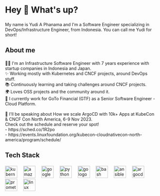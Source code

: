 <h1 align="left">Hey 👋 What's up?</h1>

###

<p align="left">My name is Yudi A Phanama and I'm a Software Engineer specializing in DevOps/Infrastructure Engineer, from Indonesia. You can call me Yudi for short!</p>

###

<h2 align="left">About me</h2>

###

<p align="left">👨🏻 I'm an Infrastructure Software Engineer with 7 years experience with startup companies in Indonesia and Japan.<br>✨ Working mostly with Kubernetes and CNCF projects, around DevOps stuff.<br>📚 Continuously learning and taking challenges around CNCF projects.<br>🌍 Loves OSS projects and the community around it.<br>🏢 I currently work for GoTo Financial (GTF) as a Senior Software Engineer - Cloud Platform.<br><br>📌 I'll be speaking about How we scale ArgoCD with 10k+ Apps at KubeCon & CNCF Con North America, 6-9 Nov 2023.<br>Check out the schedule and reserve your spot!<br>- https://sched.co/1R2po<br>- https://events.linuxfoundation.org/kubecon-cloudnativecon-north-america/program/schedule/</p>

###

<h2 align="left">Tech Stack</h2>

###

<div align="left">
  <img src="https://skillicons.dev/icons?i=kubernetes" height="40" alt="kubernetes logo"  />
  <img width="12" />
  <img src="https://skillicons.dev/icons?i=aws" height="40" alt="amazonwebservices logo"  />
  <img width="12" />
  <img src="https://skillicons.dev/icons?i=gcp" height="40" alt="googlecloud logo"  />
  <img width="12" />
  <img src="https://skillicons.dev/icons?i=py" height="40" alt="python logo"  />
  <img width="12" />
  <img src="https://skillicons.dev/icons?i=go" height="40" alt="go logo"  />
  <img width="12" />
  <img src="https://skillicons.dev/icons?i=bash" height="40" alt="bash logo"  />
  <img width="12" />
  <img src="https://skillicons.dev/icons?i=ansible" height="40" alt="ansible logo"  />
  <img width="12" />
  <img src="https://cdn.jsdelivr.net/gh/devicons/devicon/icons/argocd/argocd-original.svg" height="40" alt="argocd logo"  />
  <img width="12" />
  <img src="https://skillicons.dev/icons?i=prometheus" height="40" alt="prometheus logo"  />
  <img width="12" />
  <img src="https://skillicons.dev/icons?i=linux" height="40" alt="linux logo"  />
</div>

###
